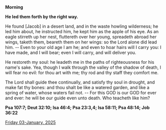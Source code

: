 **Morning**

**He led them forth by the right way.**
 
He found [Jacob] in a desert land, and in the waste howling wilderness; he led him about, he instructed him, he kept him as the apple of his eye. As an eagle stirreth up her nest, fluttereth over her young, spreadeth abroad her wings, taketh them, beareth them on her wings: so the Lord alone did lead him. -- Even to your old age I am he; and even to hoar hairs will I carry you: I have made, and I will bear; even I will carry, and will deliver you.
 
He restoreth my soul: he leadeth me in the paths of righteousness for his name's sake. Yea, though I walk through the valley of the shadow of death, I will fear no evil: for thou art with me; thy rod and thy staff they comfort me.
 
The Lord shall guide thee continually, and satisfy thy soul in drought, and make fat thy bones: and thou shalt be like a watered garden, and like a spring of water, whose waters fail not. -- For this GOD is our GOD for ever and ever: he will be our guide even unto death. Who teacheth like him?  

**Psa 107:7; Deut 32:10; Isa 46:4; Psa 23:3,4; Isa 58:11; Psa 48:14; Job 36:22**

[Friday 03-January, 2025](https://t.me/daily_light)
